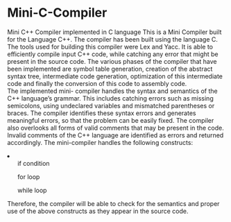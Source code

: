 # Mini-C-Compiler
Mini C++ Compiler implemented in C language
This is a Mini Compiler built for the Language C++. The compiler has been built using the language C. The tools used for building this compiler were Lex and Yacc.  It is able to efficiently compile input C++  code, while catching any error that might be present in the source code. The various phases of the compiler that have been implemented are symbol table generation, creation of the abstract syntax tree, intermediate code generation, optimization of this intermediate code and finally the conversion of this code to assembly code.
<br>
The implemented mini- compiler handles the syntax and semantics of the C++ language’s grammar. This includes catching errors such as missing semicolons, using undeclared variables and mismatched parentheses or braces. The compiler identifies these syntax errors and generates meaningful errors, so that the problem can be easily fixed. The compiler also overlooks all forms of valid comments that may be present in the code. Invalid comments of the C++ language are identified as errors and returned accordingly.
<bl>
The mini-compiler handles the following constructs:
  <li>
    <ul>if condition</ul>
    <ul>for loop</ul>
    <ul>while loop</ul>
  </li>

Therefore, the compiler will be able to check for the semantics and proper use of the above constructs as they appear in the source code.

